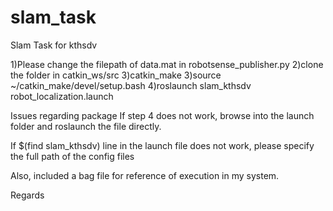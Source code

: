 # slam_task
Slam Task for kthsdv

1)Please change the filepath of data.mat in robotsense_publisher.py
2)clone the folder in catkin_ws/src
3)catkin_make
3)source ~/catkin_make/devel/setup.bash
4)roslaunch slam_kthsdv robot_localization.launch

Issues regarding package
If step 4 does not work, browse into the launch folder and roslaunch the file directly.

If $(find slam_kthsdv) line in the launch file does not work, please specify the full path of the config files

Also, included a bag file for reference of execution in my system. 

Regards

 
